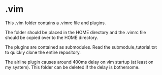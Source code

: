 # .vim

This .vim folder contains a .vimrc file and plugins. 

The folder should be placed in the HOME directory and the .vimrc file should be copied over to the HOME directory. 

The plugins are contained as submodules. Read the submodule_tutorial.txt to quickly clone the entire repository. 

The airline plugin causes around 400ms delay on vim startup (at least on my system). This folder can be deleted if the delay is bothersome. 

